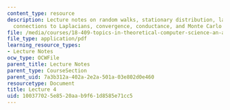 ```yaml
---
content_type: resource
description: Lecture notes on random walks, stationary distribution, lazy random walks,
  connections to Laplacians, convergence, conductance, and Monte Carlo methods.
file: /media/courses/18-409-topics-in-theoretical-computer-science-an-algorithmists-toolkit-fall-2009/100377025e8520aab9f61d8585e71cc5_MIT18_409F09_scribe4.pdf
file_type: application/pdf
learning_resource_types:
- Lecture Notes
ocw_type: OCWFile
parent_title: Lecture Notes
parent_type: CourseSection
parent_uid: 7a3b312a-402a-2e2a-501a-03e802d0e460
resourcetype: Document
title: Lecture 4
uid: 10037702-5e85-20aa-b9f6-1d8585e71cc5
---
```


